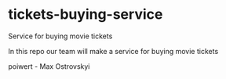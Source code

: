 # tickets-buying-service
Service for buying movie tickets

In this repo our team will make a service for buying movie tickets

poiwert - Max Ostrovskyi
